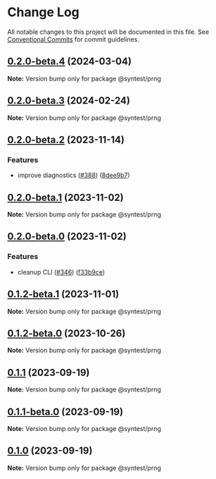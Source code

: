 # Change Log

All notable changes to this project will be documented in this file.
See [Conventional Commits](https://conventionalcommits.org) for commit guidelines.

## [0.2.0-beta.4](https://github.com/syntest-framework/syntest-framework/compare/@syntest/prng@0.2.0-beta.3...@syntest/prng@0.2.0-beta.4) (2024-03-04)

**Note:** Version bump only for package @syntest/prng

## [0.2.0-beta.3](https://github.com/syntest-framework/syntest-framework/compare/@syntest/prng@0.2.0-beta.2...@syntest/prng@0.2.0-beta.3) (2024-02-24)

**Note:** Version bump only for package @syntest/prng

## [0.2.0-beta.2](https://github.com/syntest-framework/syntest-framework/compare/@syntest/prng@0.2.0-beta.1...@syntest/prng@0.2.0-beta.2) (2023-11-14)

### Features

- improve diagnostics ([#388](https://github.com/syntest-framework/syntest-framework/issues/388)) ([8dee9b7](https://github.com/syntest-framework/syntest-framework/commit/8dee9b7c266fc54908c896220084729ac8b2ffe3))

## [0.2.0-beta.1](https://github.com/syntest-framework/syntest-framework/compare/@syntest/prng@0.2.0-beta.0...@syntest/prng@0.2.0-beta.1) (2023-11-02)

**Note:** Version bump only for package @syntest/prng

## [0.2.0-beta.0](https://github.com/syntest-framework/syntest-framework/compare/@syntest/prng@0.1.2-beta.1...@syntest/prng@0.2.0-beta.0) (2023-11-02)

### Features

- cleanup CLI ([#346](https://github.com/syntest-framework/syntest-framework/issues/346)) ([f33b9ce](https://github.com/syntest-framework/syntest-framework/commit/f33b9ce6e3325d77db0bd5177d161e53a6bc1477))

## [0.1.2-beta.1](https://github.com/syntest-framework/syntest-framework/compare/@syntest/prng@0.1.2-beta.0...@syntest/prng@0.1.2-beta.1) (2023-11-01)

**Note:** Version bump only for package @syntest/prng

## [0.1.2-beta.0](https://github.com/syntest-framework/syntest-framework/compare/@syntest/prng@0.1.1...@syntest/prng@0.1.2-beta.0) (2023-10-26)

**Note:** Version bump only for package @syntest/prng

## [0.1.1](https://github.com/syntest-framework/syntest-framework/compare/@syntest/prng@0.1.1-beta.0...@syntest/prng@0.1.1) (2023-09-19)

**Note:** Version bump only for package @syntest/prng

## [0.1.1-beta.0](https://github.com/syntest-framework/syntest-framework/compare/@syntest/prng@0.1.0-beta.2...@syntest/prng@0.1.1-beta.0) (2023-09-19)

**Note:** Version bump only for package @syntest/prng

## [0.1.0](https://github.com/syntest-framework/syntest-framework/compare/@syntest/prng@0.1.0-beta.2...@syntest/prng@0.1.0) (2023-09-19)

**Note:** Version bump only for package @syntest/prng
